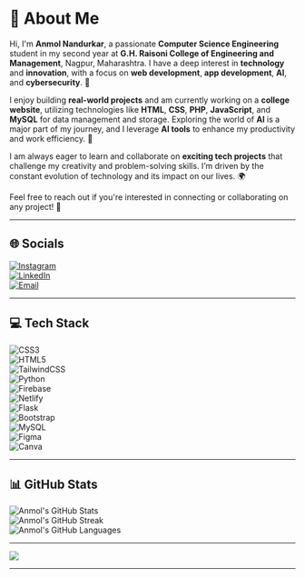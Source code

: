 # 💫 About Me

Hi, I'm **Anmol Nandurkar**, a passionate **Computer Science Engineering** student in my second year at **G.H. Raisoni College of Engineering and Management**, Nagpur, Maharashtra. I have a deep interest in **technology** and **innovation**, with a focus on **web development**, **app development**, **AI**, and **cybersecurity**. 🚀

I enjoy building **real-world projects** and am currently working on a **college website**, utilizing technologies like **HTML**, **CSS**, **PHP**, **JavaScript**, and **MySQL** for data management and storage. Exploring the world of **AI** is a major part of my journey, and I leverage **AI tools** to enhance my productivity and work efficiency. 🤖

I am always eager to learn and collaborate on **exciting tech projects** that challenge my creativity and problem-solving skills. I’m driven by the constant evolution of technology and its impact on our lives. 🌍

Feel free to reach out if you're interested in connecting or collaborating on any project! 🤝

---

## 🌐 Socials
[![Instagram](https://img.shields.io/badge/Instagram-%23E4405F.svg?logo=Instagram&logoColor=white)](https://www.instagram.com/anmolnand_?igsh=dG10cWE5Nnk1OTY1)  
[![LinkedIn](https://img.shields.io/badge/LinkedIn-%230077B5.svg?logo=linkedin&logoColor=white)](https://www.linkedin.com/in/anmol-nandurkar-1b1b14333/)  
[![Email](https://img.shields.io/badge/Email-D14836?logo=gmail&logoColor=white)](mailto:auraanmol1015@gmail.com)

---

## 💻 Tech Stack

![CSS3](https://img.shields.io/badge/css3-%231572B6.svg?style=flat&logo=css3&logoColor=white)  
![HTML5](https://img.shields.io/badge/html5-%23E34F26.svg?style=flat&logo=html5&logoColor=white)  
![TailwindCSS](https://img.shields.io/badge/tailwindcss-%2338B2AC.svg?style=flat&logo=tailwind-css&logoColor=white)  
![Python](https://img.shields.io/badge/python-3670A0?style=flat&logo=python&logoColor=ffdd54)  
![Firebase](https://img.shields.io/badge/firebase-%23039BE5.svg?style=flat&logo=firebase)  
![Netlify](https://img.shields.io/badge/netlify-%23000000.svg?style=flat&logo=netlify&logoColor=#00C7B7)  
![Flask](https://img.shields.io/badge/flask-%23000.svg?style=flat&logo=flask&logoColor=white)  
![Bootstrap](https://img.shields.io/badge/bootstrap-%238511FA.svg?style=flat&logo=bootstrap&logoColor=white)  
![MySQL](https://img.shields.io/badge/mysql-4479A1.svg?style=flat&logo=mysql&logoColor=white)  
![Figma](https://img.shields.io/badge/figma-%23F24E1E.svg?style=flat&logo=figma&logoColor=white)  
![Canva](https://img.shields.io/badge/Canva-%2300C4CC.svg?style=flat&logo=Canva&logoColor=white)

---

## 📊 GitHub Stats

![Anmol's GitHub Stats](https://github-readme-stats.vercel.app/api?username=ANMOL045&theme=dark&hide_border=false&include_all_commits=false&count_private=false)  
![Anmol's GitHub Streak](https://github-readme-streak-stats.herokuapp.com/?user=ANMOL045&theme=dark&hide_border=false)  
![Anmol's GitHub Languages](https://github-readme-stats.vercel.app/api/top-langs/?username=ANMOL045&theme=dark&hide_border=false&include_all_commits=false&count_private=false&layout=compact)

---

[![](https://visitcount.itsvg.in/api?id=ANMOL045&icon=0&color=0)](https://visitcount.itsvg.in)

---


